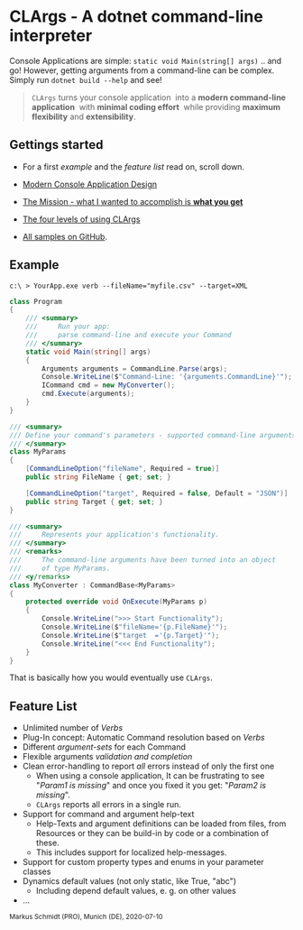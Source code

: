 # CLArgs - A dotnet command-line interpreter

Console Applications are simple:  `static void Main(string[] args)` ..  and go! However, getting arguments from a command-line can be complex. Simply run `dotnet build --help` and see! 

>`CLArgs`  turns your console application 
>​	into a **modern command-line application**
>​	with **minimal coding effort**
>​	while providing **maximum flexibility** and **extensibility**.

## Gettings started 

* For a first *example* and the *feature list* read on, scroll down.

* [Modern Console Application Design](doc/index.md)
* [The Mission - what I wanted to accomplish is **what you get**](doc/mission.md)
* [The four levels of using CLArgs](doc/howToUse.md)
* [All samples on GitHub](../../samples).

## Example

`c:\ > YourApp.exe verb --fileName="myfile.csv" --target=XML`

```csharp
class Program
{
    /// <summary>
	/// 	Run your app: 
    ///		parse command-line and execute your Command
	/// </summary>
    static void Main(string[] args)
    {
        Arguments arguments = CommandLine.Parse(args);
        Console.WriteLine($"Command-Line: '{arguments.CommandLine}'");
        ICommand cmd = new MyConverter();
        cmd.Execute(arguments);
    }
}

/// <summary>
/// Define your command's parameters - supported command-line arguments.
/// </summary>
class MyParams
{
    [CommandLineOption("fileName", Required = true)]
    public string FileName { get; set; }

    [CommandLineOption("target", Required = false, Default = "JSON")]
    public string Target { get; set; }
}

/// <summary>
/// 	Represents your application's functionality.
/// </summary>
/// <remarks>
/// 	The command-line arguments have been turned into an object
/// 	of type MyParams.
/// <y/remarks>
class MyConverter : CommandBase<MyParams>
{
    protected override void OnExecute(MyParams p)
    {
        Console.WriteLine(">>> Start Functionality");
        Console.WriteLine($"fileName='{p.FileName}'");
        Console.WriteLine($"target  ='{p.Target}'");
        Console.WriteLine("<<< End Functionality");
    }
}
```

That is basically how you would eventually use `CLArgs`.

## Feature List

* Unlimited number of *Verbs*
* Plug-In concept: Automatic Command resolution based on *Verbs*
* Different *argument-sets* for each Command
* Flexible arguments *validation and completion*
* Clean error-handling to report *all* errors instead of only the first one
  * When using a console application, 
    It can be frustrating to see "*Param1 is missing*" and 
    once you fixed it you get: "*Param2 is missing*".
  * `CLArgs` reports all errors in a single run.
* Support for command and argument help-text
  * Help-Texts and argument definitions can be loaded from files, from Resources or they can be build-in by code or a combination of these. 
  * This includes support for localized help-messages.
* Support for custom property types and enums in your parameter classes
* Dynamics default values (not only static, like True, "abc")
  * Including depend default values, e. g. on other values
* ...

<sub>Markus Schmidt (PRO), Munich (DE), 2020-07-10</sub>